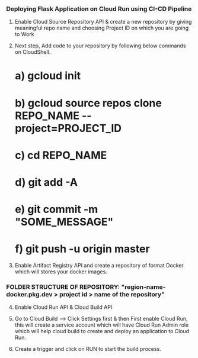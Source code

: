 ### Deploying Flask Application on Cloud Run using CI-CD Pipeline 

1. Enable Cloud Source Repository API & create a new repository by giving meaningful repo name and choosing Project ID on which you are going to Work

2. Next step, Add code to your repository by following below commands on CloudShell.

    # a) gcloud init
    
    # b) gcloud source repos clone REPO_NAME --project=PROJECT_ID
    
    # c) cd REPO_NAME
    
    # d) git add -A
    
    # e) git commit -m "SOME_MESSAGE"
    
    # f) git push -u origin master

3. Enable Artifact Registry API and create a repository of format Docker which will stores your docker images.

### FOLDER STRUCTURE OF REPOSITORY: "region-name-docker.pkg.dev > project id > name of the repository"

4. Enable Cloud Run API & Cloud Build API

5. Go to Cloud Build --> Click Settings first & then First enable Cloud Run, this will create a service account which will have Cloud Run Admin role which will help cloud build to create and deploy an application to Cloud Run.

6. Create a trigger and click on RUN to start the build process.
